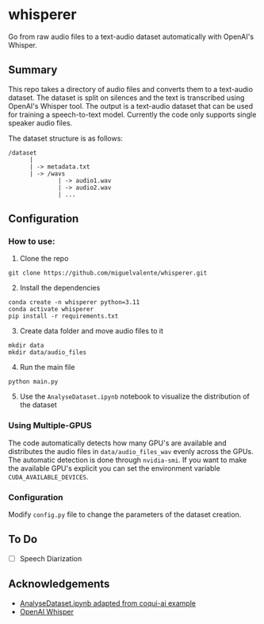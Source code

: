 
# whisperer

Go from raw audio files to a text-audio dataset automatically with OpenAI's Whisper.

## Summary

This repo takes a directory of audio files and converts them to a text-audio dataset. The dataset is split on silences and the text is transcribed using OpenAI's Whisper tool. The output is a text-audio dataset that can be used for training a speech-to-text model. Currently the code only supports single speaker audio files.

The dataset structure is as follows:

```
/dataset
      |
      | -> metadata.txt
      | -> /wavs
              | -> audio1.wav
              | -> audio2.wav
              | ...
```
## Configuration


### How to use:

1. Clone the repo
``` 
git clone https://github.com/miguelvalente/whisperer.git
```
2. Install the dependencies
```
conda create -n whisperer python=3.11
conda activate whisperer
pip install -r requirements.txt
```
3. Create data folder and move audio files to it
```
mkdir data
mkdir data/audio_files 
```
4. Run the main file
```
python main.py
```

5. Use the ```AnalyseDataset.ipynb``` notebook to visualize the distribution of the dataset

### Using Multiple-GPUS

The code automatically detects how many GPU's are available and distributes the audio files in ```data/audio_files_wav``` evenly across the GPUs.
The automatic detection is done through ```nvidia-smi```. If you want to make the available GPU's explicit you can set the environment variable ```CUDA_AVAILABLE_DEVICES```.  

### Configuration

Modify `config.py` file to change the parameters of the dataset creation.

## To Do

- [ ] Speech Diarization


## Acknowledgements

 - [AnalyseDataset.ipynb adapted from coqui-ai example](https://github.com/coqui-ai)
 - [OpenAI Whisper](https://github.com/openai/whisper)
